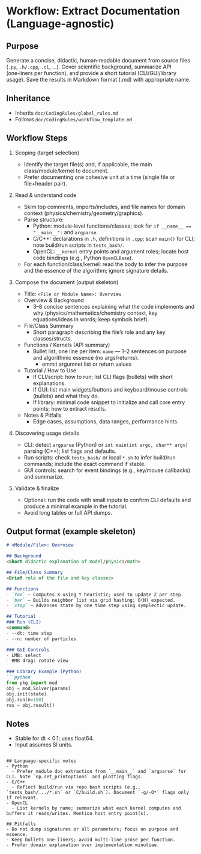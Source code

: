 # Workflow: Extract Documentation (Language‑agnostic)

## Purpose
Generate a concise, didactic, human‑readable document from source files (`.py`, `.h/.cpp`, `.cl`, …). Cover scientific background, summarize API (one‑liners per function), and provide a short tutorial (CLI/GUI/library usage). Save the results in Markdown format (.md) with appropriate name.

## Inheritance
- Inherits `doc/CodingRules/global_rules.md`
- Follows `doc/CodingRules/workflow_template.md`

## Workflow Steps
1. Scoping (target selection)
   - Identify the target file(s) and, if applicable, the main class/module/kernel to document.
   - Prefer documenting one cohesive unit at a time (single file or file+header pair).

2. Read & understand code
   - Skim top comments, imports/includes, and file names for domain context (physics/chemistry/geometry/graphics).
   - Parse structure:
     - Python: module‑level functions/classes; look for `if __name__ == "__main__":` and `argparse`.
     - C/C++: declarations in `.h`, definitions in `.cpp`; scan `main()` for CLI; note build/run scripts in `tests_bash/`.
     - OpenCL: `__kernel` entry points and argument roles; locate host code bindings (e.g., Python `OpenCLBase`).
   - For each function/class/kernel: read the body to infer the purpose and the essence of the algorithm; ignore signature details.

3. Compose the document (output skeleton)
   - Title: `<File or Module Name>: Overview`
   - Overview & Background
     - 3–8 concise sentences explaining what the code implements and why (physics/mathematics/chemistry context, key equations/ideas in words; keep symbols brief).
   - File/Class Summary
     - Short paragraph describing the file’s role and any key classes/structs.
   - Functions / Kernels (API summary)
     - Bullet list, one line per item: `name` — 1–2 sentences on purpose and algorithmic essence (no args/returns).
       - ommit argumnet list or return values
   - Tutorial / How to Use
     - If CLI/script: how to run; list CLI flags (bullets) with short explanations.
     - If GUI: list main widgets/buttons and keyboard/mouse controls (bullets) and what they do.
     - If library: minimal code snippet to initialize and call core entry points; how to extract results.
   - Notes & Pitfalls
     - Edge cases, assumptions, data ranges, performance hints.

4. Discovering usage details
   - CLI: detect `argparse` (Python) or `int main(int argc, char** argv)` parsing (C++); list flags and defaults.
   - Run scripts: check `tests_bash/` or local `*.sh` to infer build/run commands; include the exact command if stable.
   - GUI controls: search for event bindings (e.g., key/mouse callbacks) and summarize.

5. Validate & finalize
   - Optional: run the code with small inputs to confirm CLI defaults and produce a minimal example in the tutorial.
   - Avoid long tables or full API dumps.

## Output format (example skeleton)
```markdown
# <Module/File>: Overview

## Background
<Short didactic explanation of model/physics/math>

## File/Class Summary
<Brief role of the file and key classes>

## Functions
- `foo` — Computes X using Y heuristic; used to update Z per step.
- `bar` — Builds neighbor list via grid hashing; O(N) expected.
- `step` — Advances state by one time step using symplectic update.

## Tutorial
### Run (CLI)
<command>
- --dt: time step
- --n: number of particles

### GUI Controls
- LMB: select
- RMB drag: rotate view

### Library Example (Python)
```python
from pkg import mod
obj = mod.Solver(params)
obj.init(state)
obj.run(n=100)
res = obj.result()
```

## Notes
- Stable for dt < 0.1; uses float64.
- Input assumes SI units.
```

## Language‑specific notes
- Python
  - Prefer module doc extraction from `__main__` and `argparse` for CLI. Note `np.set_printoptions` and plotting flags.
- C/C++
  - Reflect build/run via repo bash scripts (e.g., `tests_bash/.../*.sh` or `C/build.sh`). Document `-g/-O*` flags only if relevant.
- OpenCL
  - List kernels by name; summarize what each kernel computes and buffers it reads/writes. Mention host entry point(s).

## Pitfalls
- Do not dump signatures or all parameters; focus on purpose and essence.
- Keep bullets one‑liners; avoid multi‑line prose per function.
- Prefer domain explanation over implementation minutiae.
